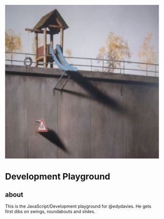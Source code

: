 ![logo](logo.png?=250x)

# Development Playground

## about

This is the JavaScript/Development playground for @edydavies. He gets first dibs on swings, roundabouts and slides.